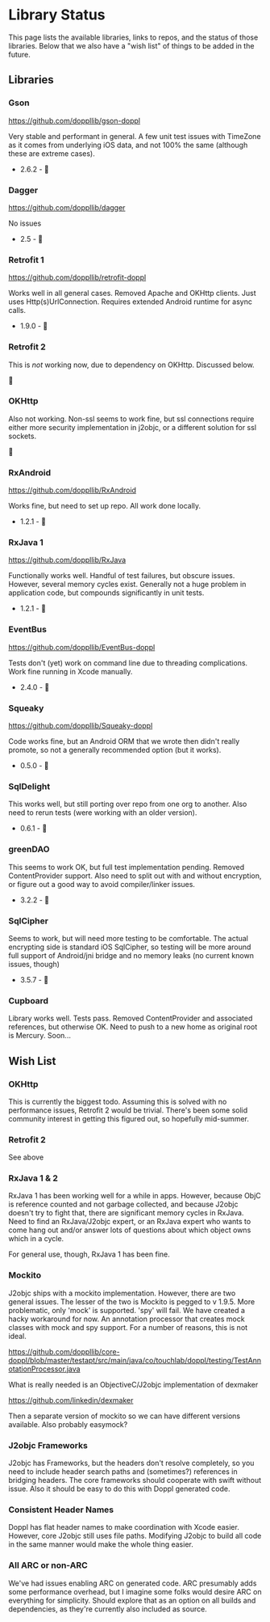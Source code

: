# Library Status

This page lists the available libraries, links to repos, and the status of those
libraries. Below that we also have a "wish list" of things to be added in the
future.

## Libraries

### Gson

https://github.com/doppllib/gson-doppl

Very stable and performant in general. A few unit test issues with TimeZone as it comes from underlying iOS data, and not 100% the same (although these are extreme cases).

+ 2.6.2 - 💚

### Dagger

https://github.com/doppllib/dagger

No issues

+ 2.5 - 💚

### Retrofit 1

https://github.com/doppllib/retrofit-doppl

Works well in all general cases. Removed Apache and OKHttp clients. Just uses
Http(s)UrlConnection. Requires extended Android runtime for async calls.

+ 1.9.0 - 💚

### Retrofit 2

This is *not* working now, due to dependency on OKHttp. Discussed below.

🔴

### OKHttp

Also not working. Non-ssl seems to work fine, but ssl connections require either
more security implementation in j2objc, or a different solution for ssl sockets.

🔴

### RxAndroid

https://github.com/doppllib/RxAndroid

Works fine, but need to set up repo. All work done locally.

+ 1.2.1 - 💚

### RxJava 1

https://github.com/doppllib/RxJava

Functionally works well. Handful of test failures, but obscure issues. However, several memory cycles exist. Generally
not a huge problem in application code, but compounds significantly in unit tests.

+ 1.2.1 - 💛

### EventBus

https://github.com/doppllib/EventBus-doppl

Tests don't (yet) work on command line due to threading complications. Work fine
running in Xcode manually.

+ 2.4.0 - 💚

### Squeaky

https://github.com/doppllib/Squeaky-doppl

Code works fine, but an Android ORM that we wrote then didn't really promote, so
not a generally recommended option (but it works).

+ 0.5.0 - 💚

### SqlDelight

This works well, but still porting over repo from one org to another. Also need to rerun
tests (were working with an older version).

+ 0.6.1 - 💛

### greenDAO

This seems to work OK, but full test implementation pending. Removed ContentProvider support.
Also need to split out
with and without encryption, or figure out a good way to avoid compiler/linker issues.

+ 3.2.2 - 💛

### SqlCipher

Seems to work, but will need more testing to be comfortable. The actual encrypting side
is standard iOS SqlCipher, so testing will be more around full support of Android/jni
bridge and no memory leaks (no current known issues, though)

+ 3.5.7 - 💛

### Cupboard

Library works well. Tests pass. Removed ContentProvider and associated references, but otherwise OK.
Need to push to a new home as original root is Mercury. Soon...

## Wish List

### OKHttp

This is currently the biggest todo. Assuming this is solved with no performance issues, Retrofit 2
would be trivial. There's been some solid community interest in getting this figured out, so
hopefully mid-summer.

### Retrofit 2

See above

### RxJava 1 & 2

RxJava 1 has been working well for a while in apps. However, because ObjC is reference counted
and not garbage collected, and because J2objc doesn't try to fight that, there are significant
memory cycles in RxJava. Need to find an RxJava/J2objc expert, or an RxJava expert who wants to
come hang out and/or answer lots of questions about which object owns which in a cycle.

For general use, though, RxJava 1 has been fine.

### Mockito

J2objc ships with a mockito implementation. However, there are two general issues. The lesser of the
two is Mockito is pegged to v 1.9.5. More problematic, only 'mock' is supported. 'spy' will fail. We have created
a hacky workaround for now. An annotation processor that creates mock classes with mock and spy support.
For a number of reasons, this is not ideal.

https://github.com/doppllib/core-doppl/blob/master/testapt/src/main/java/co/touchlab/doppl/testing/TestAnnotationProcessor.java

What is really needed is an ObjectiveC/J2objc implementation of dexmaker

https://github.com/linkedin/dexmaker

Then a separate version of mockito so we can have different versions available. Also probably easymock?

### J2objc Frameworks

J2objc has Frameworks, but the headers don't resolve completely, so you need to include header search paths and (sometimes?)
references in bridging headers. The core frameworks should cooperate with swift without issue. Also it should be easy
to do this with Doppl generated code.

### Consistent Header Names

Doppl has flat header names to make coordination with Xcode easier. However, core J2objc still uses file paths. Modifying
J2objc to build all code in the same manner would make the whole thing easier.

### All ARC or non-ARC

We've had issues enabling ARC on generated code. ARC presumably adds some performance overhead, but I imagine some folks would
desire ARC on everything for simplicity. Should explore that as an option on all builds and dependencies, as they're currently
also included as source.
